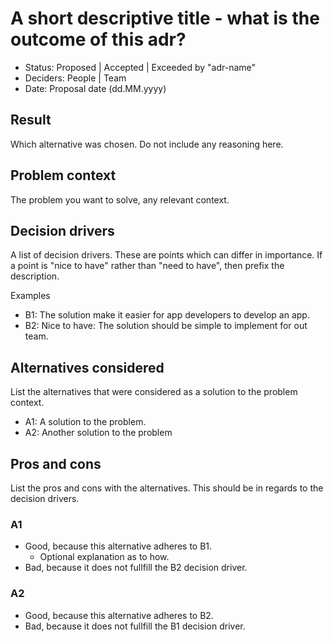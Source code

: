 # A short descriptive title - what is the outcome of this adr?

- Status: Proposed | Accepted | Exceeded by "adr-name"
- Deciders: People | Team
- Date: Proposal date (dd.MM.yyyy)

## Result

Which alternative was chosen. Do not include any reasoning here.

## Problem context

The problem you want to solve, any relevant context.

## Decision drivers

A list of decision drivers. These are points which can differ in importance. If a point is "nice to have" rather than
"need to have", then prefix the description.

Examples

-   B1: The solution make it easier for app developers to develop an app.
-   B2: Nice to have: The solution should be simple to implement for out team.

## Alternatives considered

List the alternatives that were considered as a solution to the problem context.

-   A1: A solution to the problem.
-   A2: Another solution to the problem

## Pros and cons

List the pros and cons with the alternatives. This should be in regards to the decision drivers.

### A1

-   Good, because this alternative adheres to B1.
    -   Optional explanation as to how.
-   Bad, because it does not fullfill the B2 decision driver.

### A2

-   Good, because this alternative adheres to B2.
-   Bad, because it does not fullfill the B1 decision driver.
